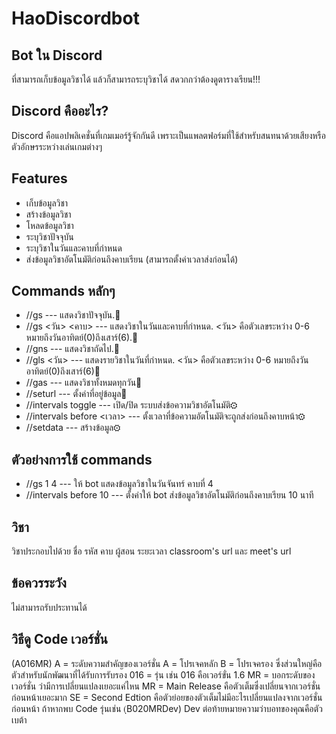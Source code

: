 # HaoDiscordbot

## Bot ใน Discord
ที่สามารถเก็บข้อมูลวิชาได้ แล้วก็สามารถระบุวิชาได้ สดวกกว่าต้องดูตารางเรียน!!!


## Discord คืออะไร?
Discord คือแอปพลิเคชั่นที่เกมเมอร์รู้จักกันดี เพราะเป็นแพลตฟอร์มที่ใช้สำหรับสนทนาด้วยเสียงหรือตัวอักษรระหว่างเล่นเกมต่างๆ

## Features
 - เก็บข้อมูลวิชา
 - สร้างข้อมูลวิชา
 - โหลดข้อมูลวิชา
 - ระบุวิชาปัจจุบัน
 - ระบุวิชาในวันและคาบที่กำหนด
 - ส่งข้อมูลวิชาอัตโนมัติก่อนถึงคาบเรียน (สามารถตั้งค่าเวลาส่งก่อนได้)

## Commands หลักๆ
 - //gs --- แสดงวิชาปัจจุบัน.🎈
 - //gs <วัน> <คาบ> --- แสดงวิชาในวันและคาบที่กำหนด. <วัน> คือตัวเลขระหว่าง 0-6 หมายถึงวันอาทิตย์(0)ถึงเสาร์(6).🎇
 - //gns --- แสดงวิชาถัดไป.🧨
 - //gls <วัน> --- แสดงรายวิชาในวันที่กำหนด. <วัน> คือตัวเลขระหว่าง 0-6 หมายถึงวันอาทิตย์(0)ถึงเสาร์(6)🎉
 - //gas --- แสดงวิชาทั้งหมดทุกวัน📖
 - //seturl <Url> --- ตั้งค่าที่อยู่ข้อมูล🐇
 - //intervals toggle --- เปิด/ปิด ระบบส่งข้อความวิชาอัตโนมัติ⚙
 - //intervals before <เวลา> --- ตั้งเวลาที่ข้อความอัตโนมัติจะถูกส่งก่อนถึงคาบหน้า⚙
 - //setdata --- สร้างข้อมูล⚙

 ## ตัวอย่างการใช้ commands
 - //gs 1 4 --- ให้ bot แสดงข้อมูลวิชาในวันจันทร์ คาบที่ 4
 - //intervals before 10 --- ตั้งค่าให้ bot ส่งข้อมูลวิชาอัตโนมัติก่อนถึงคาบเรียน 10 นาที

 ## วิชา
 วิชาประกอบไปด้วย ชื่อ รหัส คาบ ผู้สอน ระยะเวลา classroom's url และ meet's url

 ## ข้อควรระวัง
 ไม่สามารถรับประทานได้

 ## วิธีดู Code เวอร์ชั่น
   (A016MR)
        A = ระดับความสำคัญของเวอร์ชั่น
                A = โปรเจคหลัก
                B = โปรเจครอง ซึ่งส่วนใหญ่คือตัวสำหรับนักพัฒนาที่ได้รับการรับรอง
        016 = รุ่น เช่น 016 คือเวอร์ขั่น 1.6
        MR = บอกระดับของเวอร์ชั่น ว่ามีการเปลี่ยนแปลงเยอะแค่ไหน
                MR = Main Release คือตัวเต็มซึ่งเปลี่ยนจากเวอร์ชั่นก่อนหน้าเยอะมาก
                SE = Second Edtion คือตัวย่อยของตัวเต็มไม่มีอะไรเปลี่ยนแปลงจากเวอร์ชั่นก่อนหน้า
    ถ้าหากพบ Code รุ่นเช่น (ฺB020MRDev) Dev ต่อท้ายหมายความว่าบอทของคุณคือตัวเบต้า